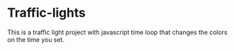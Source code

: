 # Traffic-lights
This is a traffic light project with javascript time loop that changes the colors on the time you set.

